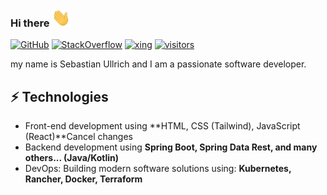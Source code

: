 ### Hi there <img src="https://raw.githubusercontent.com/ABSphreak/ABSphreak/master/gifs/Hi.gif" width="30px"></h2>

[![GitHub](https://img.shields.io/badge/FollowMe-sullrich84-blue?style=flat&logo=github)](https://github.com/sullrich84)
[![StackOverflow](https://img.shields.io/badge/FollowMe-Sebastian_Ullrich-orange?style=flat&logo=stackoverflow)](https://stackoverflow.com/users/871550/sebastian-ullrich)
[![xing](https://img.shields.io/badge/FollowMe-Sebastian_Ullrich-green?style=flat&logo=xing)](https://www.xing.com/profile/Sebastian_Ullrich23)
[![visitors](https://visitor-badge.laobi.icu/badge?page_id=sullrich84.sullrich84)](https://github.com/sullrich84)

my name is Sebastian Ullrich and I am a passionate software developer.

## ⚡ Technologies
- Front-end development using **HTML, CSS (Tailwind), JavaScript (React)**Cancel changes
- Backend development using **Spring Boot, Spring Data Rest, and many others... (Java/Kotlin)**
- DevOps: Building modern software solutions using: **Kubernetes, Rancher, Docker, Terraform**
